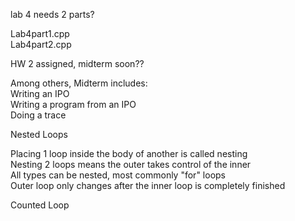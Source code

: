 lab 4 needs 2 parts?
 
Lab4part1.cpp  
Lab4part2.cpp

HW 2 assigned, midterm soon??

Among others, Midterm includes:  
Writing an IPO  
Writing a program from an IPO  
Doing a trace

Nested Loops
 
Placing 1 loop inside the body of another is called nesting  
Nesting 2 loops means the outer takes control of the inner  
All types can be nested, most commonly "for" loops  
Outer loop only changes after the inner loop is completely finished
 
Counted Loop